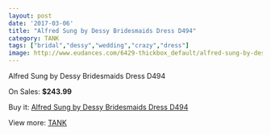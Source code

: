 ```yaml
---
layout: post
date: '2017-03-06'
title: "Alfred Sung by Dessy Bridesmaids Dress D494"
category: TANK
tags: ["bridal","dessy","wedding","crazy","dress"]
image: http://www.eudances.com/6429-thickbox_default/alfred-sung-by-dessy-bridesmaids-dress-d494.jpg
---
```

Alfred Sung by Dessy Bridesmaids Dress D494

On Sales: **$243.99**
<a href="https://www.eudances.com/en/tank/2340-alfred-sung-by-dessy-bridesmaids-dress-d494.html"><amp-img layout="responsive" width="600" height="600" src="//www.eudances.com/6429-thickbox_default/alfred-sung-by-dessy-bridesmaids-dress-d494.jpg" alt="Alfred Sung by Dessy Bridesmaids Dress D494 0" /></a>
<a href="https://www.eudances.com/en/tank/2340-alfred-sung-by-dessy-bridesmaids-dress-d494.html"><amp-img layout="responsive" width="600" height="600" src="//www.eudances.com/6430-thickbox_default/alfred-sung-by-dessy-bridesmaids-dress-d494.jpg" alt="Alfred Sung by Dessy Bridesmaids Dress D494 1" /></a>

Buy it: [Alfred Sung by Dessy Bridesmaids Dress D494](https://www.eudances.com/en/tank/2340-alfred-sung-by-dessy-bridesmaids-dress-d494.html "Alfred Sung by Dessy Bridesmaids Dress D494")

View more: [TANK](https://www.eudances.com/en/28-tank "TANK")